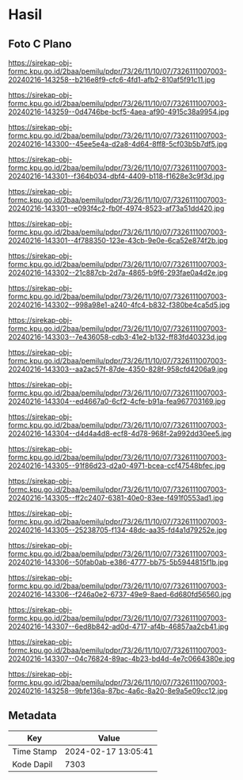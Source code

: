 # Hasil

## Foto C Plano

https://sirekap-obj-formc.kpu.go.id/2baa/pemilu/pdpr/73/26/11/10/07/7326111007003-20240216-143258--b216e8f9-cfc6-4fd1-afb2-810af5f91c11.jpg

https://sirekap-obj-formc.kpu.go.id/2baa/pemilu/pdpr/73/26/11/10/07/7326111007003-20240216-143259--0d4746be-bcf5-4aea-af90-4915c38a9954.jpg

https://sirekap-obj-formc.kpu.go.id/2baa/pemilu/pdpr/73/26/11/10/07/7326111007003-20240216-143300--45ee5e4a-d2a8-4d64-8ff8-5cf03b5b7df5.jpg

https://sirekap-obj-formc.kpu.go.id/2baa/pemilu/pdpr/73/26/11/10/07/7326111007003-20240216-143301--f364b034-dbf4-4409-b118-f1628e3c9f3d.jpg

https://sirekap-obj-formc.kpu.go.id/2baa/pemilu/pdpr/73/26/11/10/07/7326111007003-20240216-143301--e093f4c2-fb0f-4974-8523-af73a51dd420.jpg

https://sirekap-obj-formc.kpu.go.id/2baa/pemilu/pdpr/73/26/11/10/07/7326111007003-20240216-143301--4f788350-123e-43cb-9e0e-6ca52e874f2b.jpg

https://sirekap-obj-formc.kpu.go.id/2baa/pemilu/pdpr/73/26/11/10/07/7326111007003-20240216-143302--21c887cb-2d7a-4865-b9f6-293fae0a4d2e.jpg

https://sirekap-obj-formc.kpu.go.id/2baa/pemilu/pdpr/73/26/11/10/07/7326111007003-20240216-143302--998a98e1-a240-4fc4-b832-f380be4ca5d5.jpg

https://sirekap-obj-formc.kpu.go.id/2baa/pemilu/pdpr/73/26/11/10/07/7326111007003-20240216-143303--7e436058-cdb3-41e2-b132-ff83fd40323d.jpg

https://sirekap-obj-formc.kpu.go.id/2baa/pemilu/pdpr/73/26/11/10/07/7326111007003-20240216-143303--aa2ac57f-87de-4350-828f-958cfd4206a9.jpg

https://sirekap-obj-formc.kpu.go.id/2baa/pemilu/pdpr/73/26/11/10/07/7326111007003-20240216-143304--ed4667a0-6cf2-4cfe-b91a-fea967703169.jpg

https://sirekap-obj-formc.kpu.go.id/2baa/pemilu/pdpr/73/26/11/10/07/7326111007003-20240216-143304--d4d4a4d8-ecf8-4d78-968f-2a992dd30ee5.jpg

https://sirekap-obj-formc.kpu.go.id/2baa/pemilu/pdpr/73/26/11/10/07/7326111007003-20240216-143305--91f86d23-d2a0-4971-bcea-ccf47548bfec.jpg

https://sirekap-obj-formc.kpu.go.id/2baa/pemilu/pdpr/73/26/11/10/07/7326111007003-20240216-143305--ff2c2407-6381-40e0-83ee-f491f0553ad1.jpg

https://sirekap-obj-formc.kpu.go.id/2baa/pemilu/pdpr/73/26/11/10/07/7326111007003-20240216-143305--25238705-f134-48dc-aa35-fd4a1d79252e.jpg

https://sirekap-obj-formc.kpu.go.id/2baa/pemilu/pdpr/73/26/11/10/07/7326111007003-20240216-143306--50fab0ab-e386-4777-bb75-5b5944815f1b.jpg

https://sirekap-obj-formc.kpu.go.id/2baa/pemilu/pdpr/73/26/11/10/07/7326111007003-20240216-143306--f246a0e2-6737-49e9-8aed-6d680fd56560.jpg

https://sirekap-obj-formc.kpu.go.id/2baa/pemilu/pdpr/73/26/11/10/07/7326111007003-20240216-143307--6ed8b842-ad0d-4717-af4b-46857aa2cb41.jpg

https://sirekap-obj-formc.kpu.go.id/2baa/pemilu/pdpr/73/26/11/10/07/7326111007003-20240216-143307--04c76824-89ac-4b23-bd4d-4e7c0664380e.jpg

https://sirekap-obj-formc.kpu.go.id/2baa/pemilu/pdpr/73/26/11/10/07/7326111007003-20240216-143258--9bfe136a-87bc-4a6c-8a20-8e9a5e09cc12.jpg


## Metadata

| Key        | Value               |
| ---------- | ------------------- |
| Time Stamp | 2024-02-17 13:05:41 |
| Kode Dapil | 7303                |



